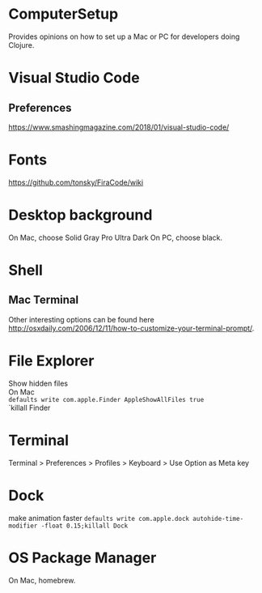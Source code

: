 # ComputerSetup
Provides opinions on how to set up a Mac or PC for developers doing Clojure.

# Visual Studio Code

## Preferences
https://www.smashingmagazine.com/2018/01/visual-studio-code/

# Fonts
https://github.com/tonsky/FiraCode/wiki

# Desktop background
On Mac, choose Solid Gray Pro Ultra Dark
On PC, choose black.

# Shell
## Mac Terminal
Other interesting options can be found here http://osxdaily.com/2006/12/11/how-to-customize-your-terminal-prompt/.

# File Explorer
Show hidden files  
On Mac  
`defaults write com.apple.Finder AppleShowAllFiles true`  
`killall Finder

# Terminal
Terminal > Preferences > Profiles > Keyboard > Use Option as Meta key

# Dock
make animation faster
`defaults write com.apple.dock autohide-time-modifier -float 0.15;killall Dock`

# OS Package Manager
On Mac, homebrew.

